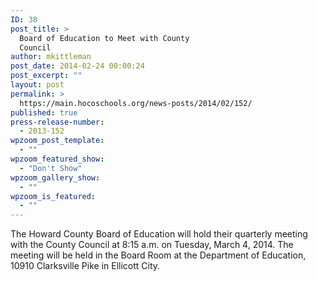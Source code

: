 ```yaml
---
ID: 38
post_title: >
  Board of Education to Meet with County
  Council
author: mkittleman
post_date: 2014-02-24 00:00:24
post_excerpt: ""
layout: post
permalink: >
  https://main.hocoschools.org/news-posts/2014/02/152/
published: true
press-release-number:
  - 2013-152
wpzoom_post_template:
  - ""
wpzoom_featured_show:
  - "Don't Show"
wpzoom_gallery_show:
  - ""
wpzoom_is_featured:
  - ""
---
```

The Howard County Board of Education will hold their quarterly meeting with the County Council at 8:15 a.m. on Tuesday, March 4, 2014. The meeting will be held in the Board Room at the Department of Education, 10910 Clarksville Pike in Ellicott City.
